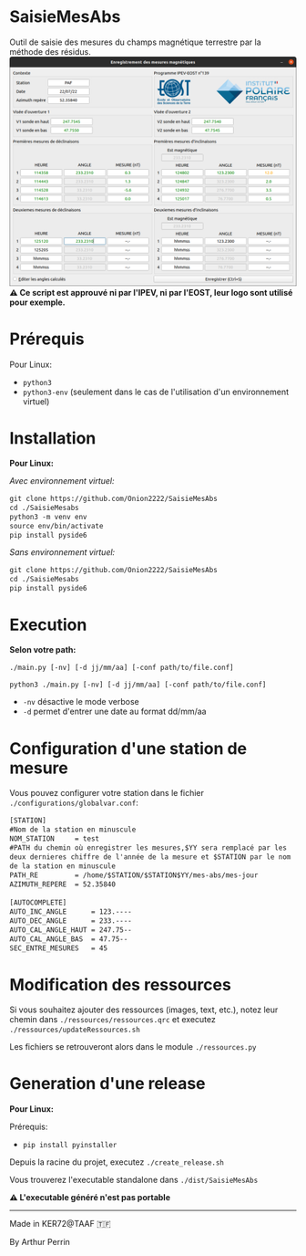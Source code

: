 # SaisieMesAbs
Outil de saisie des mesures du champs magnétique terrestre par la méthode des résidus.
![Alt text](./Screen.png?raw=true "Captrue d'écran de l'application")
**⚠ Ce script est approuvé ni par l'IPEV, ni par l'EOST, leur logo sont utilisé pour exemple.**

# Prérequis
Pour Linux:
* `python3`
* `python3-env` (seulement dans le cas de l'utilisation d'un environnement virtuel)


# Installation
__Pour Linux:__

_Avec environnement virtuel:_
```
git clone https://github.com/Onion2222/SaisieMesAbs
cd ./SaisieMesabs
python3 -m venv env
source env/bin/activate
pip install pyside6
```
_Sans environnement virtuel:_
```
git clone https://github.com/Onion2222/SaisieMesAbs
cd ./SaisieMesabs
pip install pyside6
```

# Execution
__Selon votre path:__
```
./main.py [-nv] [-d jj/mm/aa] [-conf path/to/file.conf]
```
```
python3 ./main.py [-nv] [-d jj/mm/aa] [-conf path/to/file.conf]
```
* `-nv` désactive le mode verbose
* `-d` permet d'entrer une date au format dd/mm/aa

# Configuration d'une station de mesure

Vous pouvez configurer votre station dans le fichier `./configurations/globalvar.conf`:
```
[STATION]
#Nom de la station en minuscule
NOM_STATION     = test
#PATH du chemin où enregistrer les mesures,$YY sera remplacé par les deux dernieres chiffre de l'année de la mesure et $STATION par le nom de la station en minuscule 
PATH_RE         = /home/$STATION/$STATION$YY/mes-abs/mes-jour        
AZIMUTH_REPERE  = 52.35840

[AUTOCOMPLETE]
AUTO_INC_ANGLE      = 123.----
AUTO_DEC_ANGLE      = 233.----
AUTO_CAL_ANGLE_HAUT = 247.75--
AUTO_CAL_ANGLE_BAS  = 47.75--
SEC_ENTRE_MESURES   = 45
```

# Modification des ressources
Si vous souhaitez ajouter des ressources (images, text, etc.), notez leur chemin dans `./ressources/ressources.qrc` et executez `./ressources/updateRessources.sh`

Les fichiers se retrouveront alors dans le module `./ressources.py`

# Generation d'une release
__Pour Linux:__

Prérequis:
* `pip install pyinstaller`

Depuis la racine du projet, executez `./create_release.sh`

Vous trouverez l'executable standalone dans `./dist/SaisieMesAbs`

**⚠ L'executable généré n'est pas portable**

---
Made in KER72@TAAF 🇹🇫

By Arthur Perrin